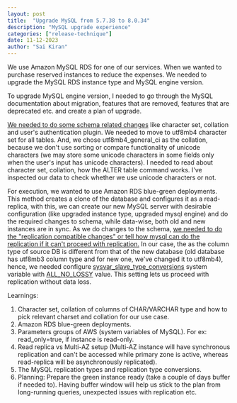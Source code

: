 ```yaml
---
layout: post
title:  "Upgrade MySQL from 5.7.38 to 8.0.34"
description: "MySQL upgrade experience"
categories: ["release-technique"]
date: 11-12-2023
author: "Sai Kiran"
---
```

We use Amazon MySQL RDS for one of our services. When we wanted to purchase reserved instances to reduce the expenses. We needed to upgrade the MySQL RDS instance type and MySQL engine version.

To upgrade MySQL engine version, I needed to go through the MySQL documentation about migration, features that are removed, features that are deprecated etc. and create a plan of upgrade.

[We needed to do some schema related changes](https://planetscale.com/blog/upgrading-to-mysql-8) like character set, collation and user's authentication plugin.
We needed to move to utf8mb4 character set for all tables. And, we chose utf8mb4_general_ci as the collation, because we don't use sorting or compare functionality of unicode characters (we may store some unicode characters in some fields only when the user's input has unicode characters). I needed to read about character set, collation, how the ALTER table command works. I've inspected our data to check whether we use unicode characters or not.

For execution, we wanted to use Amazon RDS blue-green deployments. 
This method creates a clone of the database and configures it as a read-replica, with this, we can create our new MySQL server with desirable configuration (like upgraded instance type, upgraded mysql engine) and do the required changes to schema, while data-wise, both old and new instances are in sync. As we do changes to the schema, [we needed to do the "replication compatible changes" or tell how mysql can do the replication if it can't proceed with replication.](https://dev.mysql.com/doc/mysql-replication-excerpt/5.7/en/replication-features-different-data-types.html)
In our case, the as the column type of source DB is different from that of the new database (old database has utf8mb3 column type and for new one, we've changed it to utf8mb4), hence, we needed configure [sysvar_slave_type_conversions](https://dev.mysql.com/doc/refman/8.0/en/replication-options-replica.html#sysvar_slave_type_conversions) system variable with [ALL_NO_LOSSY](https://dev.mysql.com/doc/mysql-replication-excerpt/5.7/en/replication-features-different-data-types.html) value. This setting lets us proceed with replication without data loss.

Learnings:
1. Character set, collation of columns of CHAR/VARCHAR type and how to pick relevant charset and collation for our use case.
2. Amazon RDS blue-green deployments.
3. Parameters groups of AWS (system variables of MySQL). For ex: read_only=true, if instance is read-only.
4. Read replica vs Multi-AZ setup (Multi-AZ instance will have synchronous replication and can't be accessed while primary zone is active, whereas read-replica will be asynchronously replicated).
5. The MySQL replication types and replication type conversions.
6. Planning: Prepare the green instance ready (take a couple of days buffer if needed to). Having buffer window will help us stick to the plan from long-running queries, unexpected issues with replication etc.
